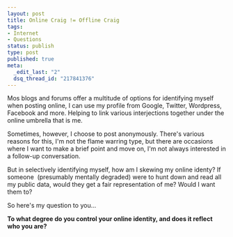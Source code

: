 ```yaml
--- 
layout: post
title: Online Craig != Offline Craig
tags: 
- Internet
- Questions
status: publish
type: post
published: true
meta: 
  _edit_last: "2"
  dsq_thread_id: "217841376"
---
```

Mos blogs and forums offer a multitude of options for identifying myself when posting online, I can use my profile from Google, Twitter, Wordpress, Facebook and more. Helping to link various interjections together under the online umbrella that is me.

Sometimes, however, I choose to post anonymously. There's various reasons for this, I'm not the flame warring type, but there are occasions where I want to make a brief point and move on, I'm not always interested in a follow-up conversation.

But in selectively identifying myself, how am I skewing my online identy? If someone  (presumably mentally degraded) were to hunt down and read all my public data, would they get a fair representation of me? Would I want them to?

So here's my question to you...

<strong>To what degree do you control your online identity, and does it reflect who you are?</strong>
